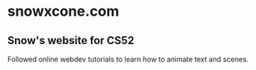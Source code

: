 # snowxcone.com
## Snow's website for CS52
Followed online webdev tutorials to learn how to animate text and scenes.
